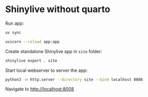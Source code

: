 # Shinylive without quarto

Run app:

```bash
uv sync

uvicorn --reload app:app
```

Create standalone Shinylive app in `site` folder:

```bash
shinylive export . site
```

Start local webserver to server the app:

```bash
python3 -m http.server --directory site --bind localhost 8008
```

Navigate to [http://localhost:8008](http://localhost:8008)
